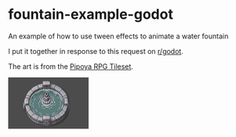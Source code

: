 # fountain-example-godot
An example of how to use tween effects to animate a water fountain

I put it together in response to this request on [r/godot](https://www.reddit.com/r/godot/comments/i37eoc/2d_water_animation_in_godot_any_suggestions_on/).

The art is from the [Pipoya RPG Tileset](https://pipoya.itch.io/pipoya-rpg-tileset-32x32).

![Final result](https://raw.githubusercontent.com/marc-jones/fountain-example-godot/master/example.gif)
